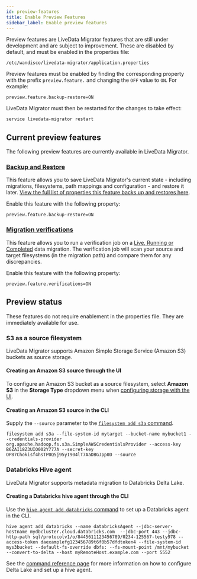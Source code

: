 ```yaml
---
id: preview-features
title: Enable Preview Features
sidebar_label: Enable preview features
---
```


Preview features are LiveData Migrator features that are still under development and are subject to improvement. These are disabled by default, and must be enabled in the properties file:

`/etc/wandisco/livedata-migrator/application.properties`

Preview features must be enabled by finding the corresponding property with the prefix `preview.feature.` and changing the `OFF` value to `ON`. For example:

```text title="Example for enabling Backup & Restore"
preview.feature.backup-restore=ON
```

LiveData Migrator must then be restarted for the changes to take effect:

```text
service livedata-migrator restart
```

## Current preview features

The following preview features are currently available in LiveData Migrator.

### [Backup and Restore](./backup-and-restore.md)

This feature allows you to save LiveData Migrator's current state - including migrations, filesystems, path mappings and configuration - and restore it later. [View the full list of properties this feature backs up and restores here](./backup-and-restore).

Enable this feature with the following property:

```text
preview.feature.backup-restore=ON
```

### [Migration verifications](./migration-verifications.md)

This feature allows you to run a verification job on a [Live, Running or Completed](./manage-migrations.md#data-migration-states) data migration. The verification job will scan your source and target filesystems (in the migration path) and compare them for any discrepancies.

Enable this feature with the following property:

```text
preview.feature.verifications=ON
```

## Preview status

These features do not require enablement in the properties file. They are immediately available for use.

### S3 as a source filesystem

LiveData Migrator supports Amazon Simple Storage Service (Amazon S3) buckets as source storage.

#### Creating an Amazon S3 source through the UI

To configure an Amazon S3 bucket as a source filesystem, select **Amazon S3** in the **Storage Type** dropdown menu when [configuring storage with the UI](./configure-storage.md#configure-storage-with-the-ui).

#### Creating an Amazon S3 source in the CLI

Supply the `--source` parameter to the [`filesystem add s3a` command](./command-reference.md#filesystem-add-s3a).

```text title="Example"
filesystem add s3a --file-system-id mytarget --bucket-name mybucket1 --credentials-provider org.apache.hadoop.fs.s3a.SimpleAWSCredentialsProvider --access-key B6ZAI18Z3UIO002Y777A --secret-key OP87Chokisf4hsTP0Q5j95yI904lT7AaDBGJpp0D --source
```

### Databricks Hive agent

LiveData Migrator supports metadata migration to Databricks Delta Lake.

#### Creating a Databricks hive agent through the CLI

Use the [`hive agent add databricks` command](./command-reference.md#hive-agent-add-databricks) to set up a Databricks agent in the CLI.

```text title="Example for remote Databricks agent"
hive agent add databricks --name databricksAgent --jdbc-server-hostname mydbcluster.cloud.databricks.com  --jdbc-port 443 --jdbc-http-path sql/protocolv1/o/8445611123456789/0234-125567-testy978 --access-token daexamplefg123456789t6f0b57dfdtoken4 --file-system-id mys3bucket --default-fs-override dbfs: --fs-mount-point /mnt/mybucket --convert-to-delta --host myRemoteHost.example.com --port 5552
```

See the [command reference page](./command-reference.md#hive-agent-add-databricks) for more information on how to configure Delta Lake and set up a hive agent.
